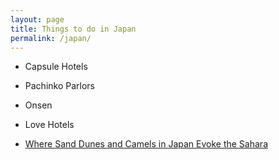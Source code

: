 ```yaml
---
layout: page
title: Things to do in Japan
permalink: /japan/
---
```


- Capsule Hotels
- Pachinko Parlors
- Onsen
- Love Hotels

- [Where Sand Dunes and Camels in Japan Evoke the Sahara](https://www.nytimes.com/2017/08/01/travel/tottori-japan-sand-dunes-camels.html)